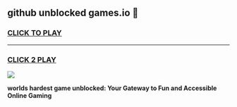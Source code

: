 
## github unblocked games.io 👋
<h3>
<a href="https://premium.freeplayer.one?title=github_unblocked_games.io&ref=13F">CLICK TO PLAY</a></h3>
<hr>

<h3>
<a href="https://premium.freeplayer.one?title=github_unblocked_games.io&ref=13F">CLICK 2 PLAY</a>
  
</h3>

<a href="https://premium.freeplayer.one?title=github_unblocked_games.io&ref=12F/"><img src="https://clearcache.store/games.png"></a>


**worlds hardest game unblocked: Your Gateway to Fun and Accessible Online Gaming**

